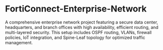 # FortiConnect-Enterprise-Network
A comprehensive enterprise network project featuring a secure data center, headquarters, and branch offices with high availability, efficient routing, and multi-layered security. This setup includes OSPF routing, VLANs, firewall policies, IoT integration, and Spine-Leaf topology for optimized traffic management.
